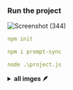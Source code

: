 ### Run the project

![Screenshot (344)](https://github.com/user-attachments/assets/f38c2870-f352-4c81-841d-b3df2f57286f)

```yaml
npm init
```
```yaml
npm i prompt-sync 
```
```yaml
node .\project.js 
```
<details>	
 <summary><b>all imges 🪶</b></summary><br>
<div style='display:flex; align-items:center; gap: 10px;' align='center'>
![Screenshot (341)](https://github.com/user-attachments/assets/8699fc94-e3e4-4c12-946e-2572424029e2)
![Screenshot (342)](https://github.com/user-attachments/assets/a41b02a1-ae41-4b7a-9b7c-0105ff9d489f)
![Screenshot (343)](https://github.com/user-attachments/assets/13ea25aa-c60c-4923-914d-ee2bebacbdd9)
![Screenshot (344)](https://github.com/user-attachments/assets/229ef82f-ca11-442f-917b-3dce08c3cf30)
</div>
</details>
